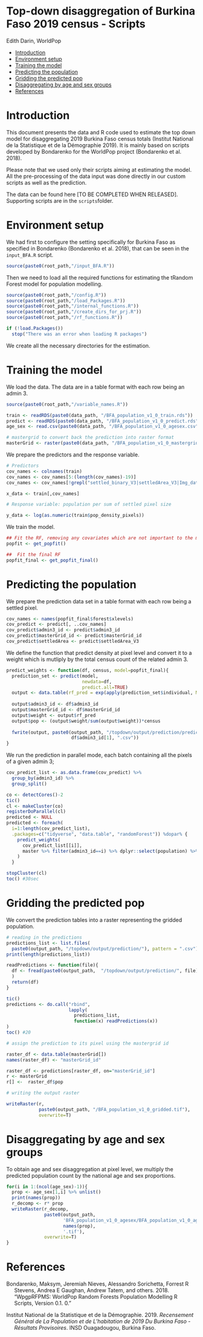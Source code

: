 Top-down disaggregation of Burkina Faso 2019 census - Scripts
================
Edith Darin, WorldPop



  - [Introduction](#introduction)
  - [Environment setup](#environment-setup)
  - [Training the model](#training-the-model)
  - [Predicting the population](#predicting-the-population)
  - [Gridding the predicted pop](#gridding-the-predicted-pop)
  - [Disaggregating by age and sex
    groups](#disaggregating-by-age-and-sex-groups)
  - [References](#references)

# Introduction

This document presents the data and R code used to estimate the top down
model for disaggregating 2019 Burkina Faso census totals (Institut
National de la Statistique et de la Démographie 2019). It is mainly
based on scripts developed by Bondarenko for the WorldPop project
(Bondarenko et al. 2018).

Please note that we used only their scripts aiming at estimating the
model. All the pre-processing of the data input was done directly in our
custom scripts as well as the prediction.

The data can be found here \[TO BE COMPLETED WHEN RELEASED\]. Supporting
scripts are in the `scripts`folder.

# Environment setup

We had first to configure the setting specifically for Burkina Faso as
specified in Bondarenko (Bondarenko et al. 2018), that can be seen in
the `input_BFA.R` script.

``` r
source(paste0(root_path,"/input_BFA.R"))
```

Then we need to load all the required functions for estimating the
tRandom Forest model for population modelling.

``` r
source(paste0(root_path,"/config.R"))
source(paste0(root_path,"/load_Packages.R"))
source(paste0(root_path,"/internal_functions.R"))  
source(paste0(root_path,"/create_dirs_for_prj.R"))
source(paste0(root_path,"/rf_functions.R")) 

if (!load.Packages())
  stop("There was an error when loading R packages")
```

We create all the necessary directories for the estimation.

# Training the model

We load the data. The data are in a table format with each row being an
admin 3.

``` r
source(paste0(root_path,"/variable_names.R")) 

train <- readRDS(paste0(data_path, "/BFA_population_v1_0_train.rds"))
predict <- readRDS(paste0(data_path, "/BFA_population_v1_0_predict.rds"))
age_sex <- read.csv(paste0(data_path, "/BFA_population_v1_0_agesex.csv"), stringsAsFactors = F)

# mastergrid to convert back the prediction into raster format
masterGrid <- raster(paste0(data_path, "/BFA_population_v1_0_mastergrid.tif"))
```

We prepare the predictors and the response variable.

``` r
# Predictors
cov_names <- colnames(train)
cov_names <- cov_names[5:(length(cov_names)-19)]
cov_names <- cov_names[!grepl("settled_binary_V3|settledArea_V3|Img_date", cov_names)]

x_data <- train[,cov_names]

# Response variable: population per sum of settled pixel size

y_data <- log(as.numeric(train$pop_density_pixels))
```

We train the model.

``` r
## Fit the RF, removing any covariates which are not important to the model:
popfit <- get_popfit()

##  Fit the final RF 
popfit_final <- get_popfit_final()
```

# Predicting the population

We prepare the prediction data set in a table format with each row being
a settled pixel.

``` r
cov_names <- names(popfit_final$forest$xlevels)
cov_predict <- predict[, ..cov_names]
cov_predict$admin3_id <- predict$admin3_id
cov_predict$masterGrid_id <- predict$masterGrid_id
cov_predict$settledArea <- predict$settledArea_V3
```

We define the function that predict density at pixel level and convert
it to a weight which is mutliply by the total census count of the
related admin 3.

``` r
predict_weights <- function(df, census, model=popfit_final){
  prediction_set <- predict(model, 
                            newdata=df, 
                            predict.all=TRUE)
  output <- data.table(rf_pred = exp(apply(prediction_set$individual, MARGIN=1, mean)))
  
  output$admin3_id <- df$admin3_id
  output$masterGrid_id <- df$masterGrid_id
  output$weight <- output$rf_pred
  output$pop <- (output$weight/sum(output$weight))*census
  
  fwrite(output, paste0(output_path, "/topdown/output/prediction/predictions_",
                        df$admin3_id[1], ".csv"))
}
```

We run the prediction in parallel mode, each batch containing all the
pixels of a given admin 3;

``` r
cov_predict_list <- as.data.frame(cov_predict) %>% 
  group_by(admin3_id) %>% 
  group_split()

co <- detectCores()-2
tic()
cl <- makeCluster(co)
registerDoParallel(cl)
predicted <- NULL
predicted <- foreach(
  i=1:length(cov_predict_list), 
  .packages=c("tidyverse", "data.table", "randomForest")) %dopar% {
    predict_weights(
      cov_predict_list[[i]],
      master %>% filter(admin3_id==i) %>% dplyr::select(population) %>% unlist()
    )
  } 

stopCluster(cl)
toc() #30sec
```

# Gridding the predicted pop

We convert the prediction tables into a raster representing the gridded
population.

``` r
# reading in the predictions
predictions_list <- list.files(
  paste0(output_path, "/topdown/output/prediction/"), pattern = ".csv") 
print(length(predictions_list))

readPredictions <- function(file){
  df <- fread(paste0(output_path,  "/topdown/output/prediction/", file)
  )
  return(df)
}

tic()
predictions <- do.call("rbind", 
                       lapply(
                         predictions_list, 
                         function(x) readPredictions(x))
)
toc() #20

# assign the prediction to its pixel using the mastergrid id

raster_df <- data.table(masterGrid[])
names(raster_df) <- "masterGrid_id"

raster_df <- predictions[raster_df, on="masterGrid_id"]
r <- masterGrid
r[] <-  raster_df$pop

# writing the output raster

writeRaster(r, 
            paste0(output_path, "/BFA_population_v1_0_gridded.tif"),
            overwrite=T)
```

# Disaggregating by age and sex groups

To obtain age and sex disaggregation at pixel level, we multiply the
predicted population count by the national age and sex proportions.

``` r
for(i in 1:(ncol(age_sex)-1)){
  prop <- age_sex[1,i] %>% unlist()
  print(names(prop))
  r_decomp <- r* prop
  writeRaster(r_decomp, 
              paste0(output_path, 
                     'BFA_population_v1_0_agesex/BFA_population_v1_0_agesex_',
                     names(prop),
                     '.tif'),
              overwrite=T)
}
```

# References

<div id="refs" class="references hanging-indent">

<div id="ref-bondarenko2018">

Bondarenko, Maksym, Jeremiah Nieves, Alessandro Sorichetta, Forrest R
Stevens, Andrea E Gaughan, Andrew Tatem, and others. 2018. “WpgpRFPMS:
WorldPop Random Forests Population Modelling R Scripts, Version 0.1. 0.”

</div>

<div id="ref-institutnationaldelastatistiqueetdeladémographie2019">

Institut National de la Statistique et de la Démographie. 2019.
*Recensement Général de La Population et de L’habitation de 2019 Du
Burkina Faso - Résultats Provisoires*. INSD Ouagadougou, Burkina Faso.

</div>

</div>
